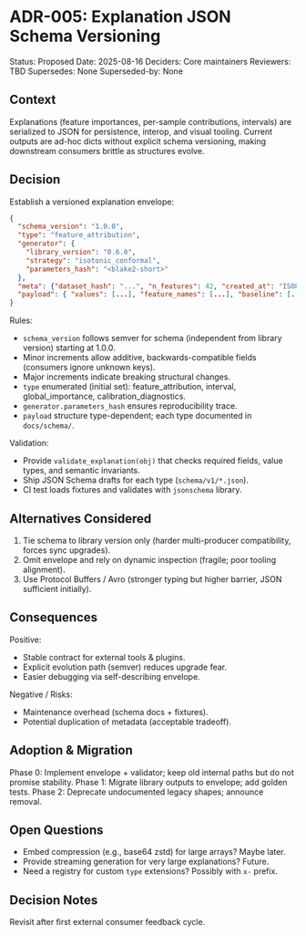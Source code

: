 # ADR-005: Explanation JSON Schema Versioning

Status: Proposed
Date: 2025-08-16
Deciders: Core maintainers
Reviewers: TBD
Supersedes: None
Superseded-by: None

## Context

Explanations (feature importances, per-sample contributions, intervals) are serialized to JSON for persistence, interop, and visual tooling. Current outputs are ad-hoc dicts without explicit schema versioning, making downstream consumers brittle as structures evolve.

## Decision

Establish a versioned explanation envelope:

```json
{
  "schema_version": "1.0.0",
  "type": "feature_attribution",    
  "generator": {
    "library_version": "0.6.0",
    "strategy": "isotonic_conformal",
    "parameters_hash": "<blake2-short>"
  },
  "meta": {"dataset_hash": "...", "n_features": 42, "created_at": "ISO8601"},
  "payload": { "values": [...], "feature_names": [...], "baseline": [...], "extra": {...} }
}
```

Rules:

- `schema_version` follows semver for schema (independent from library version) starting at 1.0.0.
- Minor increments allow additive, backwards-compatible fields (consumers ignore unknown keys).
- Major increments indicate breaking structural changes.
- `type` enumerated (initial set): feature_attribution, interval, global_importance, calibration_diagnostics.
- `generator.parameters_hash` ensures reproducibility trace.
- `payload` structure type-dependent; each type documented in `docs/schema/`.

Validation:

- Provide `validate_explanation(obj)` that checks required fields, value types, and semantic invariants.
- Ship JSON Schema drafts for each type (`schema/v1/*.json`).
- CI test loads fixtures and validates with `jsonschema` library.

## Alternatives Considered

1. Tie schema to library version only (harder multi-producer compatibility, forces sync upgrades).
2. Omit envelope and rely on dynamic inspection (fragile; poor tooling alignment).
3. Use Protocol Buffers / Avro (stronger typing but higher barrier, JSON sufficient initially).

## Consequences

Positive:

- Stable contract for external tools & plugins.
- Explicit evolution path (semver) reduces upgrade fear.
- Easier debugging via self-describing envelope.

Negative / Risks:

- Maintenance overhead (schema docs + fixtures).
- Potential duplication of metadata (acceptable tradeoff).

## Adoption & Migration

Phase 0: Implement envelope + validator; keep old internal paths but do not promise stability.
Phase 1: Migrate library outputs to envelope; add golden tests.
Phase 2: Deprecate undocumented legacy shapes; announce removal.

## Open Questions

- Embed compression (e.g., base64 zstd) for large arrays? Maybe later.
- Provide streaming generation for very large explanations? Future.
- Need a registry for custom `type` extensions? Possibly with `x-` prefix.

## Decision Notes

Revisit after first external consumer feedback cycle.
